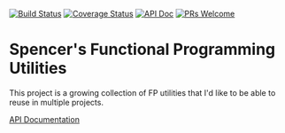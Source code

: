 [![Build Status](https://travis-ci.org/SpencerCDixon/functional-utilities.svg?branch=master)](https://travis-ci.org/SpencerCDixon/functional-utilities)
[![Coverage Status](https://coveralls.io/repos/github/SpencerCDixon/functional-utilities/badge.svg?branch=master)](https://coveralls.io/github/SpencerCDixon/functional-utilities?branch=master)
[![API Doc](https://doclets.io/SpencerCDixon/functional-utilities/master.svg)](https://doclets.io/SpencerCDixon/functional-utilities/master)
[![PRs Welcome](https://img.shields.io/badge/PRs-welcome-brightgreen.svg?style=flat-square)](http://makeapullrequest.com)

# Spencer's Functional Programming Utilities
This project is a growing collection of FP utilities that I'd like to be able to
reuse in multiple projects.

[API Documentation](https://doclets.io/SpencerCDixon/functional-utilities/master)
